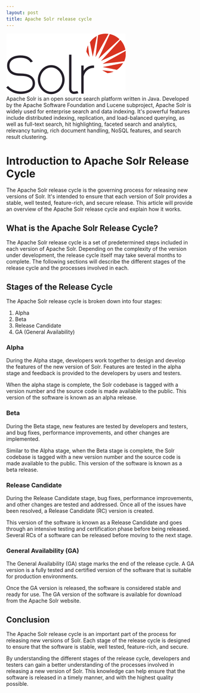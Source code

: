 ```yaml
---
layout: post
title: Apache Solr release cycle
---
```

<div class="row">
    <div class="col-sm-2">
        <img src="/images/solr.png" alt="solr logo"/>
    </div>
    <div class="col-sm-10">
        Apache Solr is an open source search platform written in Java. Developed by the Apache Software Foundation and Lucene subproject, Apache Solr is widely used for enterprise search and data indexing. It's powerful features include distributed indexing, replication, and load-balanced querying, as well as full-text search, hit highlighting, faceted search and analytics, relevancy tuning, rich document handling, NoSQL features, and search result clustering.
    </div>
</div>

# Introduction to Apache Solr Release Cycle

The Apache Solr release cycle is the governing process for releasing new versions of Solr. It's intended to ensure that each version of Solr provides a stable, well tested, feature-rich, and secure release. This article will provide an overview of the Apache Solr release cycle and explain how it works.

## What is the Apache Solr Release Cycle?
The Apache Solr release cycle is a set of predetermined steps included in each version of Apache Solr. Depending on the complexity of the version under development, the release cycle itself may take several months to complete. The following sections will describe the different stages of the release cycle and the processes involved in each.

## Stages of the Release Cycle
The Apache Solr release cycle is broken down into four stages:

1. Alpha
2. Beta
3. Release Candidate
4. GA (General Availability)

### Alpha
During the Alpha stage, developers work together to design and develop the features of the new version of Solr. Features are tested in the alpha stage and feedback is provided to the developers by users and testers.

When the alpha stage is complete, the Solr codebase is tagged with a version number and the source code is made available to the public. This version of the software is known as an alpha release.

### Beta
During the Beta stage, new features are tested by developers and testers, and bug fixes, performance improvements, and other changes are implemented.

Similar to the Alpha stage, when the Beta stage is complete, the Solr codebase is tagged with a new version number and the source code is made available to the public. This version of the software is known as a beta release.

### Release Candidate
During the Release Candidate stage, bug fixes, performance improvements, and other changes are tested and addressed. Once all of the issues have been resolved, a Release Candidate (RC) version is created.

This version of the software is known as a Release Candidate and goes through an intensive testing and certification phase before being released. Several RCs of a software can be released before moving to the next stage.

### General Availability (GA)
The General Availability (GA) stage marks the end of the release cycle. A GA version is a fully tested and certified version of the software that is suitable for production environments.

Once the GA version is released, the software is considered stable and ready for use. The GA version of the software is available for download from the Apache Solr website.

## Conclusion
The Apache Solr release cycle is an important part of the process for releasing new versions of Solr. Each stage of the release cycle is designed to ensure that the software is stable, well tested, feature-rich, and secure.

By understanding the different stages of the release cycle, developers and testers can gain a better understanding of the processes involved in releasing a new version of Solr. This knowledge can help ensure that the software is released in a timely manner, and with the highest quality possible.
